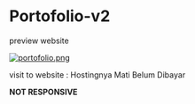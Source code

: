 # Portofolio-v2
preview website

[![portofolio.png](https://i.postimg.cc/SN8KrTNC/portofolio.png)](https://postimg.cc/jLxKqhfS)

visit to website : Hostingnya Mati Belum Dibayar

**NOT RESPONSIVE**
